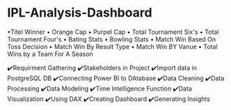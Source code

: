 # IPL-Analysis-Dashboard

•Titel Winner • Orange Cap • Purpel Cap • Total Tournament Six's
• Total Tournament Four's • Bating Stats • Bowling Stats
• Match Win Based On Toss Decision • Match Win By Result Type
• Match Win BY Vanue • Total Wins by a Team For A Season

✔️Requirment Gathering
✔️Stakeholders in Project
✔️Import data in PostgreSQL DB
✔️Connecting Power BI to DAtabase
✔️Data Cleaning
✔️Data Processing
✔️Data Modeling
✔️Time Intelligence Function
✔️Data Visualization
✔️Using DAX
✔️Creating Dashboard
✔️Generating Insights
